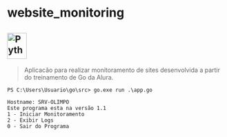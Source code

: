 # website_monitoring

##  <img align="center" alt="Python" height="60" width="45" src="https://www.vectorlogo.zone/logos/golang/golang-vertical.svg"/> 

> Aplicacão para realizar monitoramento de sites desenvolvida a partir do treinamento de Go da Alura. 

````
PS C:\Users\Usuario\go\src> go.exe run .\app.go

Hostname: SRV-OLIMPO
Este programa esta na versão 1.1
1 - Iniciar Monitoramento       
2 - Exibir Logs
0 - Sair do Programa
````

